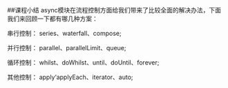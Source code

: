 ##课程小结
async模块在流程控制方面给我们带来了比较全面的解决办法，下面我们来回顾一下都有哪几种方案：

串行控制：
series、waterfall、compose;

并行控制：
parallel、parallelLimit、queue;

循环控制：
whilst、doWhilst、until、doUntil、forever;

其他控制：
apply‘applyEach、iterator、auto;